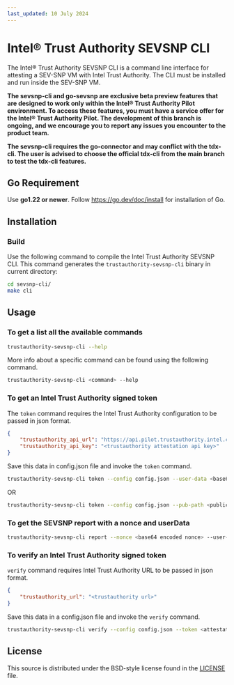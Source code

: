 ```yaml
---
last_updated: 10 July 2024
---
```


# Intel® Trust Authority SEVSNP CLI

The Intel® Trust Authority SEVSNP CLI is a command line interface for attesting a SEV-SNP VM with Intel Trust Authority. The CLI must be installed and run inside the SEV-SNP VM. 

**The sevsnp-cli and go-sevsnp are exclusive beta preview features that are designed to work only within the Intel® Trust Authority Pilot environment. To access these features, you must have a service offer for the Intel® Trust Authority Pilot. The development of this branch is ongoing, and we encourage you to report any issues you encounter to the product team.**

**The sevsnp-cli requires the go-connector and may conflict with the tdx-cli. The user is advised to choose the official tdx-cli from the main branch to test the tdx-cli features.**

## Go Requirement

Use <b>go1.22 or newer</b>. Follow https://go.dev/doc/install for installation of Go.

## Installation

### Build

Use the following command to compile the Intel Trust Authority SEVSNP CLI. This command generates the `trustauthority-sevsnp-cli` binary in current directory:

```sh
cd sevsnp-cli/
make cli
```

## Usage

### To get a list all the available commands

```sh
trustauthority-sevsnp-cli --help
```

More info about a specific command can be found using the following command.

```sh
trustauthority-sevsnp-cli <command> --help
```

### To get an Intel Trust Authority signed token

The `token` command requires the Intel Trust Authority configuration to be passed in json format.

```json
{
    "trustauthority_api_url": "https://api.pilot.trustauthority.intel.com",
    "trustauthority_api_key": "<trustauthority attestation api key>"
}
```

Save this data in config.json file and invoke the `token` command.

```sh
trustauthority-sevsnp-cli token --config config.json --user-data <base64 encoded userdata> --policy-ids <comma separated trustauthority attestation policy ids>
```

OR

```sh
trustauthority-sevsnp-cli token --config config.json --pub-path <public key file path> --policy-ids <comma separated trustauthority attestation policy ids>
```

### To get the SEVSNP report with a nonce and userData

```sh
trustauthority-sevsnp-cli report --nonce <base64 encoded nonce> --user-data <base64 encoded userdata>
```

### To verify an Intel Trust Authority signed token

`verify` command requires Intel Trust Authority URL to be passed in json format.

```json
{
    "trustauthority_url": "<trustauthority url>"
}
```

Save this data in a config.json file and invoke the `verify` command.

```sh
trustauthority-sevsnp-cli verify --config config.json --token <attestation token in JWT format>
```

## License

This source is distributed under the BSD-style license found in the [LICENSE](../LICENSE)
file.
